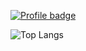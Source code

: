 [![Profile badge](https://www.codewars.com/users/SandySaint/badges/large)](https://www.codewars.com/users/SandySaint)

![Top Langs](https://github-readme-stats.vercel.app/api/top-langs/?username=santimoncada&hide=VHDL&layout=compact)
<!--
**SantiMoncada/santiMoncada** is a ✨ _special_ ✨ repository because its `README.md` (this file) appears on your GitHub profile.

Here are some ideas to get you started:

- 🔭 I’m currently working on ...
- 🌱 I’m currently learning ...
- 👯 I’m looking to collaborate on ...
- 🤔 I’m looking for help with ...
- 💬 Ask me about ...
- 📫 How to reach me: ...
- 😄 Pronouns: ...
- ⚡ Fun fact: ...
-->

